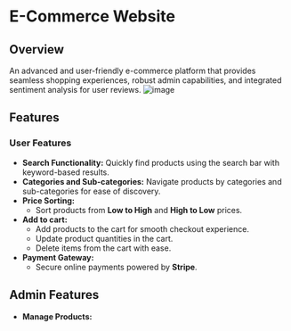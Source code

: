 # E-Commerce Website

## Overview
An advanced and user-friendly e-commerce platform that provides seamless shopping experiences, robust admin capabilities, and integrated sentiment analysis for user reviews. 
![image](https://github.com/user-attachments/assets/d4f66648-be64-47c1-8183-c0d0d38fc66a)


## Features

### **User Features**
- **Search Functionality:** Quickly find products using the search bar with keyword-based results.
- **Categories and Sub-categories:** Navigate products by categories and sub-categories for ease of discovery.
- **Price Sorting:**
   - Sort products from **Low to High** and **High to Low** prices.
- **Add to cart:**
   - Add products to the cart for smooth checkout experience.
   - Update product quantities in the cart.
   - Delete items from the cart with ease.
- **Payment Gateway:**
   - Secure online payments powered by **Stripe**.


 ## **Admin Features**
 - **Manage Products:**
    
